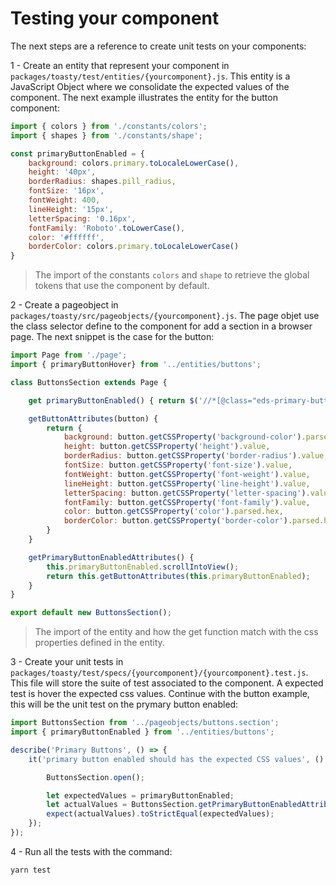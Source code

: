 # Testing your component

The next steps are a reference to create unit tests on your components:

1 - Create an entity that represent your component in `packages/toasty/test/entities/{yourcomponent}.js`. This entity is a JavaScript Object where we consolidate the expected values of the component. The next example illustrates the entity for the button component:

```js
import { colors } from './constants/colors';
import { shapes } from './constants/shape';

const primaryButtonEnabled = {
    background: colors.primary.toLocaleLowerCase(),
    height: '40px',
    borderRadius: shapes.pill_radius,
    fontSize: '16px',
    fontWeight: 400,
    lineHeight: '15px',
    letterSpacing: '0.16px',
    fontFamily: 'Roboto'.toLowerCase(),
    color: '#ffffff',
    borderColor: colors.primary.toLocaleLowerCase()
}
```

> The import of the constants `colors` and `shape` to retrieve the global tokens that use the component by default.

2 - Create a pageobject in `packages/toasty/src/pageobjects/{yourcomponent}.js`. The page objet use the class selector define to the component for add a section in a browser page. The next snippet is the case for the button:

```js
import Page from './page';
import { primaryButtonHover} from '../entities/buttons';

class ButtonsSection extends Page {

    get primaryButtonEnabled() { return $('//*[@class="eds-primary-button eds-button-no-size " and not(@disabled)]') }

    getButtonAttributes(button) {
        return {
            background: button.getCSSProperty('background-color').parsed.hex,
            height: button.getCSSProperty('height').value,
            borderRadius: button.getCSSProperty('border-radius').value,
            fontSize: button.getCSSProperty('font-size').value,
            fontWeight: button.getCSSProperty('font-weight').value,
            lineHeight: button.getCSSProperty('line-height').value,
            letterSpacing: button.getCSSProperty('letter-spacing').value,
            fontFamily: button.getCSSProperty('font-family').value,
            color: button.getCSSProperty('color').parsed.hex,
            borderColor: button.getCSSProperty('border-color').parsed.hex,
        }
    }

    getPrimaryButtonEnabledAttributes() {
        this.primaryButtonEnabled.scrollIntoView();
        return this.getButtonAttributes(this.primaryButtonEnabled);
    }
}

export default new ButtonsSection();
```
> The import of the entity and how the get function match with the css properties defined in the entity.

3 - Create your unit tests in `packages/toasty/test/specs/{yourcomponent}/{yourcomponent}.test.js`. This file will store the suite of test associated to the component. A expected test is hover the expected css values. Continue with the button example, this will be the unit test on the prymary button enabled:

```javascript
import ButtonsSection from '../pageobjects/buttons.section';
import { primaryButtonEnabled } from '../entities/buttons';

describe('Primary Buttons', () => {
    it('primary button enabled should has the expected CSS values', () => {

        ButtonsSection.open();

        let expectedValues = primaryButtonEnabled;
        let actualValues = ButtonsSection.getPrimaryButtonEnabledAttributes();
        expect(actualValues).toStrictEqual(expectedValues);
    });
});
```

4 - Run all the tests with the command:

```
yarn test
```
